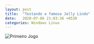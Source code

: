 ```yaml
---
layout: post
title:  "Testando o famoso Jelly Lindo"
date:   2020-07-06 21:03:36 +0530
categories: Windows Linux
---
```


![Primeiro Jogo](rafaelbizzo.github.io/images/jogo-novo-lacrado-ratchet-and-clank-para-playstation-2-D_NQ_NP_8145-MLB20001192592_112013-F.jpg)
